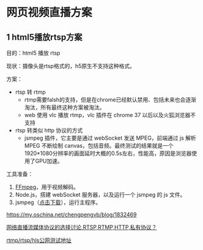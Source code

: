 # 网页视频直播方案

## 1 html5播放rtsp方案

目的：html5 播放 rtsp

现状：摄像头是rtsp格式的，h5原生不支持这种格式。

方案：

- rtsp 转 rtmp
  - rtmp需要falsh的支持，但是在chrome已经默认禁用、包括未来也会逐渐淘汰，所有最终这种方案被淘汰。
  - web 使用 vlc 播放 rtmp，vlc 插件在 chrome 37 以后以及火狐浏览器不支持
- rtsp 转类似 http 协议的方式
  - jsmpeg 插件，它主要是通过 webSocket 发送 MPEG，前端通过 js 解析 MPEG 不断绘制 canvas，包括音频。最终测试的结果就是一个1920*1080分辨率的画面延时大概的0.5s左右，性能高，原因是浏览器使用了GPU加速。

工具准备：

1. [FFmpeg](https://ffmpeg.zeranoe.com/builds/)，用于视频解码。
2. Node.js，搭建 webSocket 服务器，以及运行一个 jsmpeg 的 js 文件。
3. jsmpeg（[点击下载](https://codeload.github.com/phoboslab/jsmpeg/zip/master)），运行主程序。



https://my.oschina.net/chengpengvb/blog/1832469



[网络直播流媒体协议的选择讨论,RTSP,RTMP,HTTP,私有协议？](https://blog.csdn.net/xiejiashu/article/details/51164356)

[rtmp/rtsp/hls公网测试地址](https://blog.csdn.net/renhui1112/article/details/70141725)



